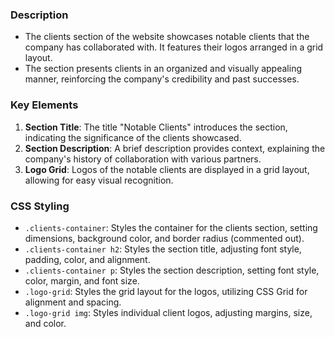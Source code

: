 ### Description

* The clients section of the website showcases notable clients that the company has collaborated with. It features their logos arranged in a grid layout.
* The section presents clients in an organized and visually appealing manner, reinforcing the company's credibility and past successes.  

### Key Elements

1. **Section Title**: The title "Notable Clients" introduces the section, indicating the significance of the clients showcased.
2. **Section Description**: A brief description provides context, explaining the company's history of collaboration with various partners.
3. **Logo Grid**: Logos of the notable clients are displayed in a grid layout, allowing for easy visual recognition.

### CSS Styling

- `.clients-container`: Styles the container for the clients section, setting dimensions, background color, and border radius (commented out).
- `.clients-container h2`: Styles the section title, adjusting font style, padding, color, and alignment.
- `.clients-container p`: Styles the section description, setting font style, color, margin, and font size.
- `.logo-grid`: Styles the grid layout for the logos, utilizing CSS Grid for alignment and spacing.
- `.logo-grid img`: Styles individual client logos, adjusting margins, size, and color.